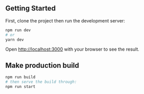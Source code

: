 ## Getting Started

First, clone the project then run the development server:

```bash
npm run dev
# or
yarn dev
```

Open [http://localhost:3000](http://localhost:3000) with your browser to see the result.

## Make production build

```bash
npm run build
# then serve the build through:
npm run start
```
